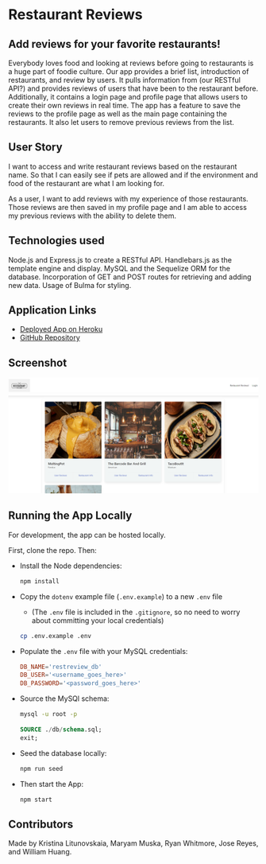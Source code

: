 # Restaurant Reviews 

## Add reviews for your favorite restaurants!

Everybody loves food and looking at reviews before going to restaurants is a huge part of foodie culture. Our app provides a brief list, introduction of restaurants, and review by users. 
It pulls information from (our RESTful API?) and provides reviews of users that have been to the restaurant before. Additionally, it contains a login page and profile page that allows users to create their own reviews in real time. The app has a feature to save the reviews to the profile page as well as the main page containing the restaurants. It also let users to remove previous reviews from the list. 

## User Story

I want to access and write restaurant reviews based on the restaurant name. So that I can easily see if pets are allowed and if the environment and food of the restaurant are what I am looking for.

As a user, I want to add reviews with my experience of those restaurants. Those reviews are then saved in my profile page and I am able to access my previous reviews with the ability to delete them.

## Technologies used

Node.js and Express.js to create a RESTful API. Handlebars.js as the template engine and display. MySQL and the Sequelize ORM for the database. Incorporation of GET and POST routes for retrieving and adding new data. Usage of Bulma for styling. 

## Application Links

- [Deployed App on Heroku](https://restreviews-app.herokuapp.com/)
- [GitHub Repository](https://github.com/Reyes-Jose/project-2)

## Screenshot

![Screenshot of App](./assets/example.png)

## Running the App Locally

For development, the app can be hosted locally.

First, clone the repo. Then:

- Install the Node dependencies:

    ```bash
    npm install
    ```

- Copy the `dotenv` example file (`.env.example`) to a new `.env` file
  - (The `.env` file is included in the `.gitignore`, so no need to worry about committing your local credentials)

  ```bash
  cp .env.example .env
  ```

- Populate the `.env` file with your MySQL credentials:

    ```toml
    DB_NAME='restreview_db'
    DB_USER='<username_goes_here>'
    DB_PASSWORD='<password_goes_here>'
    ```

- Source the MySQl schema:

    ```bash
    mysql -u root -p
    ```

    ```sql
    SOURCE ./db/schema.sql;
    exit;
    ```

- Seed the database locally:

    ```bash
    npm run seed
    ```

- Then start the App:

    ```bash
    npm start
    ```

## Contributors

Made by Kristina Litunovskaia, Maryam Muska, Ryan Whitmore, Jose Reyes, and William Huang.
